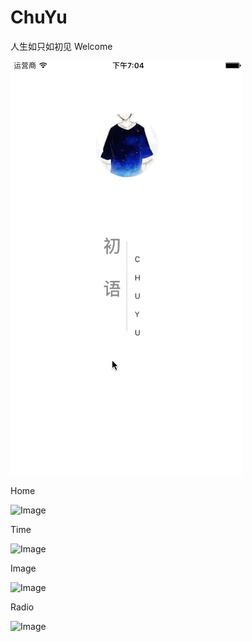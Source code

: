 # ChuYu
人生如只如初见
Welcome

![Image](https://raw.githubusercontent.com/Miaolegemi9527/MarkdownPhotos/master/ChuYu/CYWelcome.gif)

Home

![Image](https://raw.githubusercontent.com/Miaolegemi9527/MarkdownPhotos/master/ChuYu/CYHome.gif)

Time

![Image](https://raw.githubusercontent.com/Miaolegemi9527/MarkdownPhotos/master/ChuYu/CYTime.gif)

Image

![Image](https://raw.githubusercontent.com/Miaolegemi9527/MarkdownPhotos/master/ChuYu/CYImage.gif)

Radio

![Image](https://raw.githubusercontent.com/Miaolegemi9527/MarkdownPhotos/master/ChuYu/CYRadio.gif)
